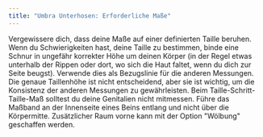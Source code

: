 ```yaml
---
title: "Umbra Unterhosen: Erforderliche Maße"
---
```


<DesignMeasurements design='umbra' />

<Note>
Vergewissere dich, dass deine Maße auf einer definierten Taille beruhen. Wenn du Schwierigkeiten hast, deine Taille zu bestimmen, binde eine Schnur in ungefähr korrekter Höhe um deinen Körper (in der Regel etwas unterhalb der Rippen oder dort, wo sich die Haut faltet, wenn du dich zur Seite beugst).
Verwende dies als Bezugslinie für die anderen Messungen.
Die genaue Taillenhöhe ist nicht entscheidend, aber sie ist wichtig, um die Konsistenz der anderen Messungen zu gewährleisten. 
</Note>

<Note>
Beim Taille-Schritt-Taille-Maß solltest du deine Genitalien nicht mitmessen. Führe das Maßband an der Innenseite eines Beins entlang und nicht über die Körpermitte. Zusätzlicher Raum vorne kann mit der Option "Wölbung" geschaffen werden.
</Note>
